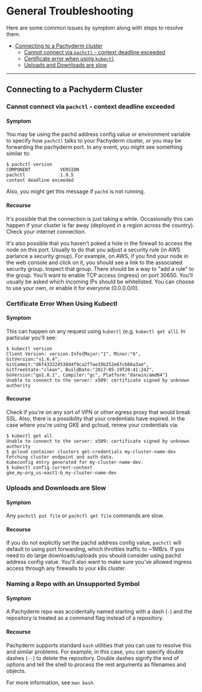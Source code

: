 # General Troubleshooting

Here are some common issues by symptom along with steps to resolve them.

-   [Connecting to a Pachyderm cluster](#connecting-to-a-pachyderm-cluster)
    -   [Cannot connect via `pachctl` - context deadline exceeded](#cannot-connect-via-pachctl-context-deadline-exceeded)
    -   [Certificate error when using `kubectl`](#certificate-error-when-using-kubectl)
    -   [Uploads and Downloads are slow](#uploads-and-downloads-are-slow)

---

## Connecting to a Pachyderm Cluster

### Cannot connect via `pachctl` - context deadline exceeded

#### Symptom

You may be using the pachd address config value or environment variable to
specify how `pachctl` talks to your Pachyderm cluster, or you may be forwarding
the pachyderm port. In any event, you might see something similar to:

```
$ pachctl version
COMPONENT           VERSION
pachctl             1.9.5
context deadline exceeded
```

Also, you might get this message if `pachd` is not running.

#### Recourse

It's possible that the connection is just taking a while. Occasionally this can
happen if your cluster is far away (deployed in a region across the country).
Check your internet connection.

It's also possible that you haven't poked a hole in the firewall to access the
node on this port. Usually to do that you adjust a security rule (in AWS
parlance a security group). For example, on AWS, if you find your node in the
web console and click on it, you should see a link to the associated security
group. Inspect that group. There should be a way to "add a rule" to the group.
You'll want to enable TCP access (ingress) on port 30650. You'll usually be
asked which incoming IPs should be whitelisted. You can choose to use your own,
or enable it for everyone (0.0.0.0/0).

### Certificate Error When Using Kubectl

#### Symptom

This can happen on any request using `kubectl` (e.g. `kubectl get all`). In
particular you'll see:

```
$ kubectl version
Client Version: version.Info{Major:"1", Minor:"6", GitVersion:"v1.6.4", GitCommit:"d6f433224538d4f9ca2f7ae19b252e6fcb66a3ae", GitTreeState:"clean", BuildDate:"2017-05-19T20:41:24Z", GoVersion:"go1.8.1", Compiler:"gc", Platform:"darwin/amd64"}
Unable to connect to the server: x509: certificate signed by unknown authority
```

#### Recourse

Check if you're on any sort of VPN or other egress proxy that would break SSL.
Also, there is a possibility that your credentials have expired. In the case
where you're using GKE and gcloud, renew your credentials via:

```
$ kubectl get all
Unable to connect to the server: x509: certificate signed by unknown authority
$ gcloud container clusters get-credentials my-cluster-name-dev
Fetching cluster endpoint and auth data.
kubeconfig entry generated for my-cluster-name-dev.
$ kubectl config current-context
gke_my-org_us-east1-b_my-cluster-name-dev
```

### Uploads and Downloads are Slow

#### Symptom

Any `pachctl put file` or `pachctl get file` commands are slow.

#### Recourse

If you do not explicitly set the pachd address config value, `pachctl` will
default to using port forwarding, which throttles traffic to ~1MB/s. If you need
to do large downloads/uploads you should consider using pachd address config
value. You'll also want to make sure you've allowed ingress access through any
firewalls to your k8s cluster.

### Naming a Repo with an Unsupported Symbol

#### Symptom

A Pachyderm repo was accidentally named starting with a dash (`-`) and the
repository is treated as a command flag instead of a repository.

#### Recourse

Pachyderm supports standard `bash` utilities that you can use to resolve this
and similar problems. For example, in this case, you can specify double dashes
(`--`) to delete the repository. Double dashes signify the end of options and
tell the shell to process the rest arguments as filenames and objects.

For more information, see `man bash`.
